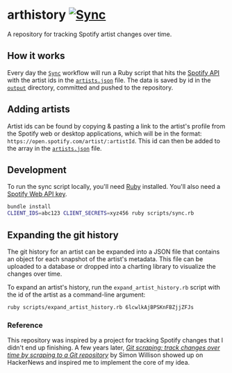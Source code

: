 # arthistory [![Sync](https://github.com/brandongregoryscott/arthistory/actions/workflows/sync.yml/badge.svg)](https://github.com/brandongregoryscott/arthistory/actions/workflows/sync.yml)

A repository for tracking Spotify artist changes over time.

## How it works

Every day the [`Sync`](./.github/workflows/sync.yml) workflow will run a Ruby script that hits the [Spotify API](https://developer.spotify.com/documentation/web-api/tutorials/getting-started) with the artist ids in the [`artists.json`](./input/artists.json) file. The data is saved by id in the [`output`](./output) directory, committed and pushed to the repository.

## Adding artists

Artist ids can be found by copying & pasting a link to the artist's profile from the Spotify web or desktop applications, which will be in the format: `https://open.spotify.com/artist/:artistId`. This id can then be added to the array in the [`artists.json`](./input/artists.json) file.

## Development

To run the sync script locally, you'll need [Ruby](https://www.ruby-lang.org/) installed. You'll also need a [Spotify Web API key](https://developer.spotify.com/documentation/web-api/tutorials/getting-started).

```sh
bundle install
CLIENT_IDS=abc123 CLIENT_SECRETS=xyz456 ruby scripts/sync.rb
```

## Expanding the git history

The git history for an artist can be expanded into a JSON file that contains an object for each snapshot of the artist's metadata. This file can be uploaded to a database or dropped into a charting library to visualize the changes over time.

To expand an artist's history, run the `expand_artist_history.rb` script with the id of the artist as a command-line argument:

```sh
ruby scripts/expand_artist_history.rb 6lcwlkAjBPSKnFBZjjZFJs
```

### Reference

This repository was inspired by a project for tracking Spotify changes that I didn't end up finishing. A few years later, [_Git scraping: track changes over time by scraping to a Git repository_](https://simonwillison.net/2020/Oct/9/git-scraping/) by Simon Willison showed up on HackerNews and inspired me to implement the core of my idea.
